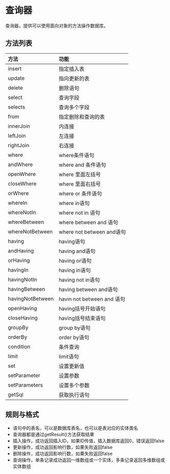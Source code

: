 # 查询器
查询器，提供可以使用面向对象的方法操作数据库。

## 方法列表

| 方法 | 功能 |
| :--- | :--- |
| insert | 指定插入表 |
| update | 指向更新的表 |
| delete | 删除语句 |
| select | 查询字段 |
| selects | 查询多个字段 |
| from | 指定删除和查询的表 |
| innerJoin | 内连接 |
| leftJoin | 左连接 |
| rightJoin | 右连接 |
| where | where条件语句 |
| andWhere | where and 条件语句 |
| openWhere | where 里面左括号 |
| closeWhere | where 里面右括号 |
| orWhere | where or 条件语句 |
| whereIn | where in语句 |
| whereNotIn | where not in 语句 |
| whereBetween | where between and 语句 |
| whereNotBetween | where not between and语句 |
| having | having语句 |
| andHaving | having and语句 |
| orHaving | having or语句 |
| havingIn | having in语句 |
| havingNotIn | having not in语句 |
| havingBetween | having between and语句 |
| havingNotBetween | havin not between and 语句 |
| openHaving | having括号开始语句 |
| closeHaving | having括号结束语句 |
| groupBy | group by语句 |
| orderBy | order by语句 |
| condition | 条件查询 |
| limit | limit语句 |
| set | 设置更新值 |
| setParameter | 设置参数 |
| setParameters | 设置多个参数 |
| getSql | 获取执行语句 |

## 规则与格式

- 语句中的表名，可以是数据库表名，也可以是表对应的实体类名
- 查询器都是通过getResult\(\)方法获取结果
- 插入操作，成功返回插入ID，如果ID传值，插入数据库返回0，错误返回false
- 更新操作，成功返回影响行数，如果失败返回false
- 删除操作，成功返回影响行数，如果失败返回false
- 查询操作，单条记录成功返回一维数组或一个实体，多条记录返回多维数组或实体数组
